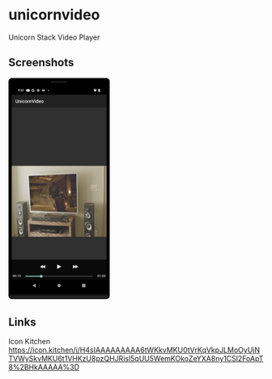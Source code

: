# unicornvideo
Unicorn Stack Video Player

## Screenshots
<img src="https://raw.githubusercontent.com/arunabhdas/unicornvideo/main/screenshots/screenshot_1.png" width="200">

## Links
Icon Kitchen
https://icon.kitchen/i/H4sIAAAAAAAAA6tWKkvMKU0tVrKqVkpJLMoOyUjNTVWySkvMKU6t1VHKzU8pzQHJRisl5qUU5WemKOkoZeYXA8ny1CSl2FoApT8%2BHkAAAAA%3D
